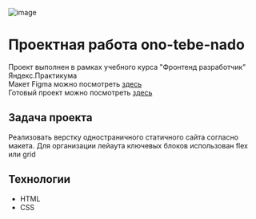 ![image](https://github.com/DenisNasekin/ono-tebe-nado/assets/140427738/bf4c12a9-0119-46f9-a552-4ababdc6be53)

# Проектная работа ono-tebe-nado
Проект выполнен в рамках учебного курса "Фронтенд разработчик" Яндекс.Практикума<br>
Макет Figma можно посмотреть <a href = "https://www.figma.com/design/8KwhMpv8qnDocX4NVFQBpn/%D0%9E%D0%BD%D0%BE-%D1%82%D0%B5%D0%B1%D0%B5-%D0%BD%D0%B0%D0%B4%D0%BE?node-id=0-1&t=v0uqkiDCKRBGSPec-0">здесь</a> <br>
Готовый проект можно посмотреть <a href = "https://denisnasekin.github.io/ono-tebe-nado/#0">здесь</a> <br>

## Задача проекта
Реализовать верстку одностраничного статичного сайта согласно макета. Для организации лейаута ключевых блоков использован flex или grid

## Технологии
- HTML
- CSS

